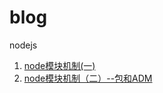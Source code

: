 # blog

nodejs
1. [node模块机制(一)](https://github.com/liangfung/blog/issues/1)
2. [node模块机制（二）--包和ADM](https://github.com/liangfung/blog/issues/2)
